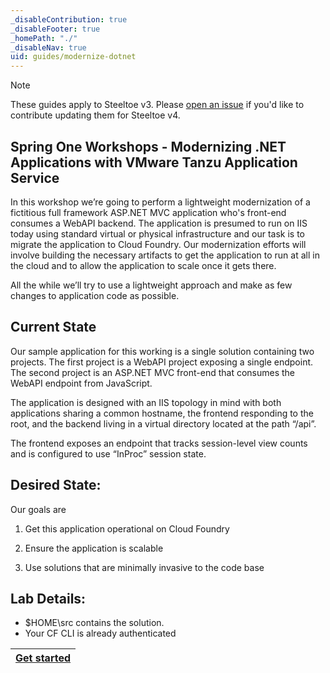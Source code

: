 ```yaml
---
_disableContribution: true
_disableFooter: true
_homePath: "./"
_disableNav: true
uid: guides/modernize-dotnet
---
```


> [!NOTE]
> These guides apply to Steeltoe v3. Please [open an issue](https://github.com/SteeltoeOSS/Documentation/issues/new/choose) if you'd like to contribute updating them for Steeltoe v4.

[strigo-desktop-vs]: ~/guides/images/strigo-desktop-vs.png "Strigo windows placement with Visual Studio"
[exercise-1-link]: exercise1.md
[exercise-2-link]: exercise2.md

## Spring One Workshops - Modernizing .NET Applications with VMware Tanzu Application Service

In this workshop we’re going to perform a lightweight modernization of a fictitious full framework ASP.NET MVC application who's front-end consumes a WebAPI backend. The application is presumed to run on IIS today using standard virtual or physical infrastructure and our task is to migrate the application to Cloud Foundry. Our modernization efforts will involve building the necessary artifacts to get the application to run at all in the cloud and to allow the application to scale once it gets there.

All the while we’ll try to use a lightweight approach and make as few changes to application code as possible.

## Current State

Our sample application for this working is a single solution containing two projects. The first project is a WebAPI project exposing a single endpoint. The second project is an ASP.NET MVC front-end that consumes the WebAPI endpoint from JavaScript.

The application is designed with an IIS topology in mind with both applications sharing a common hostname, the frontend responding to the root, and the backend living in a virtual directory located at the path “/api”.

The frontend exposes an endpoint that tracks session-level view counts and is configured to use “InProc” session state.

## Desired State:

Our goals are

1. Get this application operational on Cloud Foundry

1. Ensure the application is scalable

1. Use solutions that are minimally invasive to the code base

## Lab Details:

- $HOME\src contains the solution.
- Your CF CLI is already authenticated

| [Get started][exercise-1-link] |
| :----------------------------: |

